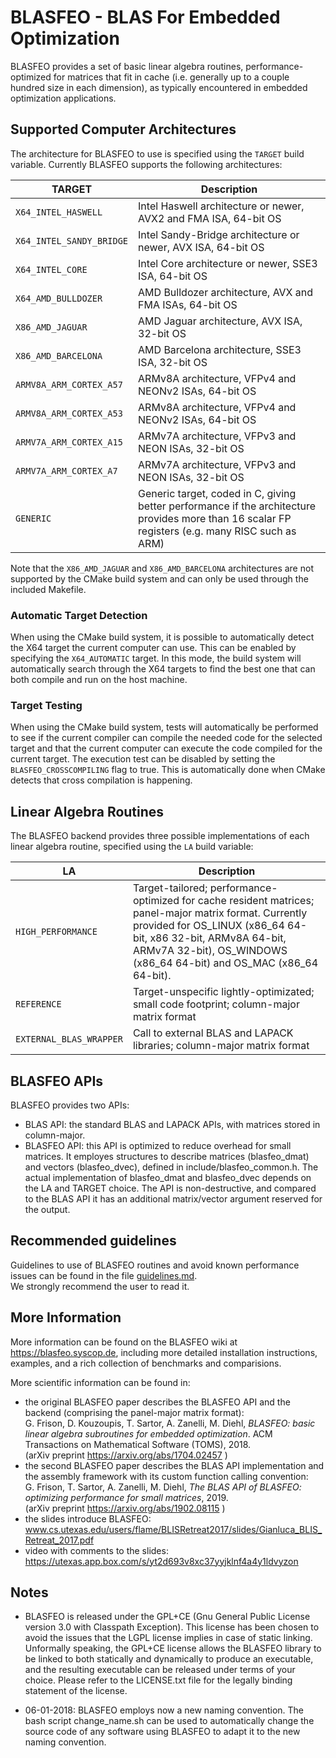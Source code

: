# BLASFEO - BLAS For Embedded Optimization

BLASFEO provides a set of basic linear algebra routines, performance-optimized for matrices that fit in cache (i.e. generally up to a couple hundred size in each dimension), as typically encountered in embedded optimization applications.

## Supported Computer Architectures

The architecture for BLASFEO to use is specified using the ```TARGET``` build variable. Currently BLASFEO supports the following architectures:

| TARGET                       | Description |
| ---------------------------- | ------------------------------------------------------------- |
| ```X64_INTEL_HASWELL```      | Intel Haswell architecture or newer, AVX2 and FMA ISA, 64-bit OS |
| ```X64_INTEL_SANDY_BRIDGE``` | Intel Sandy-Bridge architecture or newer, AVX ISA, 64-bit OS |
| ```X64_INTEL_CORE```         | Intel Core architecture or newer, SSE3 ISA, 64-bit OS |
| ```X64_AMD_BULLDOZER```      | AMD Bulldozer architecture, AVX and FMA ISAs, 64-bit OS |
| ```X86_AMD_JAGUAR```         | AMD Jaguar architecture, AVX ISA, 32-bit OS |
| ```X86_AMD_BARCELONA```      | AMD Barcelona architecture, SSE3 ISA, 32-bit OS |
| ```ARMV8A_ARM_CORTEX_A57```  | ARMv8A architecture, VFPv4 and NEONv2 ISAs, 64-bit OS |
| ```ARMV8A_ARM_CORTEX_A53```  | ARMv8A architecture, VFPv4 and NEONv2 ISAs, 64-bit OS |
| ```ARMV7A_ARM_CORTEX_A15```  | ARMv7A architecture, VFPv3 and NEON ISAs, 32-bit OS |
| ```ARMV7A_ARM_CORTEX_A7```   | ARMv7A architecture, VFPv3 and NEON ISAs, 32-bit OS |
| ```GENERIC```                | Generic target, coded in C, giving better performance if the architecture provides more than 16 scalar FP registers (e.g. many RISC such as ARM) |

Note that the ```X86_AMD_JAGUAR``` and ```X86_AMD_BARCELONA``` architectures are not supported by the CMake build system and can only be used through the included Makefile.


### Automatic Target Detection

When using the CMake build system, it is possible to automatically detect the X64 target the current computer can use. This can be enabled by specifying the ```X64_AUTOMATIC``` target. In this mode, the build system will automatically search through the X64 targets to find the best one that can both compile and run on the host machine.

### Target Testing

When using the CMake build system, tests will automatically be performed to see if the current compiler can compile the needed code for the selected target and that the current computer can execute the code compiled for the current target. The execution test can be disabled by setting the ```BLASFEO_CROSSCOMPILING``` flag to true. This is automatically done when CMake detects that cross compilation is happening.


## Linear Algebra Routines

The BLASFEO backend provides three possible implementations of each linear algebra routine, specified using the ```LA``` build variable:

| LA                          | Description |
| --------------------------- | ------------------------------------------------------------- |
| ```HIGH_PERFORMANCE```      | Target-tailored; performance-optimized for cache resident matrices; panel-major matrix format. Currently provided for OS_LINUX (x86_64 64-bit, x86 32-bit, ARMv8A 64-bit, ARMv7A 32-bit), OS_WINDOWS (x86_64 64-bit) and OS_MAC (x86_64 64-bit). |
| ```REFERENCE```             | Target-unspecific lightly-optimizated; small code footprint; column-major matrix format |
| ```EXTERNAL_BLAS_WRAPPER``` | Call to external BLAS and LAPACK libraries; column-major matrix format |

## BLASFEO APIs

BLASFEO provides two APIs:
- BLAS API: the standard BLAS and LAPACK APIs, with matrices stored in column-major.
- BLASFEO API: this API is optimized to reduce overhead for small matrices.
It employes structures to describe matrices (blasfeo_dmat) and vectors (blasfeo_dvec), defined in include/blasfeo_common.h.
The actual implementation of blasfeo_dmat and blasfeo_dvec depends on the LA and TARGET choice.
The API is non-destructive, and compared to the BLAS API it has an additional matrix/vector argument reserved for the output.

## Recommended guidelines

Guidelines to use of BLASFEO routines and avoid known performance issues can be found in the file
[guidelines.md](https://github.com/giaf/blasfeo/blob/master/guidelines.md). <br/>
We strongly recommend the user to read it.

## More Information

More information can be found on the BLASFEO wiki at https://blasfeo.syscop.de, including more detailed installation instructions, examples, and a rich collection of benchmarks and comparisions.

More scientific information can be found in:
- the original BLASFEO paper describes the BLASFEO API and the backend (comprising the panel-major matrix format): <br/>
G. Frison, D. Kouzoupis, T. Sartor, A. Zanelli, M. Diehl, *BLASFEO: basic linear algebra subroutines for embedded optimization*. ACM Transactions on Mathematical Software (TOMS), 2018. <br/>
(arXiv preprint https://arxiv.org/abs/1704.02457 )
- the second BLASFEO paper describes the BLAS API implementation and the assembly framework with its custom function calling convention: <br/>
G. Frison, T. Sartor, A. Zanelli, M. Diehl, *The BLAS API of BLASFEO: optimizing performance for small matrices*, 2019. <br/>
(arXiv preprint https://arxiv.org/abs/1902.08115 )
- the slides introduce BLASFEO: <br/>
www.cs.utexas.edu/users/flame/BLISRetreat2017/slides/Gianluca_BLIS_Retreat_2017.pdf
- video with comments to the slides: <br/>
https://utexas.app.box.com/s/yt2d693v8xc37yyjklnf4a4y1ldvyzon

## Notes

- BLASFEO is released under the GPL+CE (Gnu General Public License version 3.0 with Classpath Exception).
This license has been chosen to avoid the issues that the LGPL license implies in case of static linking.
Unformally speaking, the GPL+CE license allows the BLASFEO library to be linked to both statically and dynamically to produce an executable, and the resulting executable can be released under terms of your choice.
Please refer to the LICENSE.txt file for the legally binding statement of the license.

- 06-01-2018: BLASFEO employs now a new naming convention.
The bash script change_name.sh can be used to automatically change the source code of any software using BLASFEO to adapt it to the new naming convention.
